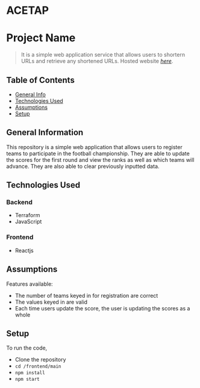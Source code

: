 # ACETAP

# Project Name
> It is a simple web application service that allows users to shortern URLs and retrieve any shortened URLs.
> Hosted website [_here_](http://s3-championship.s3-website-ap-southeast-1.amazonaws.com/football). 

## Table of Contents
* [General Info](#general-information)
* [Technologies Used](#technologies-used)
* [Assumptions](#assumptions)
* [Setup](#setup)

## General Information
This repository is a simple web application that allows users to register teams to participate in the football championship. They are able to update the scores for the first round and view the ranks as well as which teams will advance. They are also able to clear previously inputted data.


## Technologies Used
### Backend
- Terraform
- JavaScript

### Frontend
- Reactjs


## Assumptions
Features available:
- The number of teams keyed in for registration are correct
- The values keyed in are valid
- Each time users update the score, the user is updating the scores as a whole

## Setup
To run the code,
- Clone the repository
- `cd /frontend/main`
- `npm install`
- `npm start`

